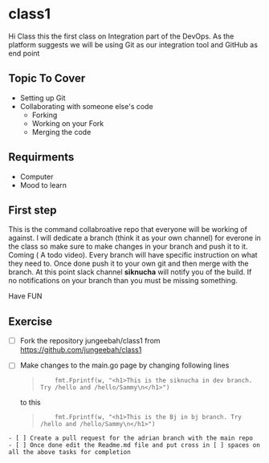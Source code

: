 # class1

Hi Class this the first class on Integration part of the DevOps. As the platform suggests we will be using Git as our integration 
tool and GitHub as end point

## Topic To Cover
   - Setting up Git
   - Collaborating with someone else's code
      * Forking
      * Working on your Fork
      * Merging the code
      
      
## Requirments
  - Computer
  - Mood to learn 
  
## First step

This is the command collabroative repo that everyone will be working of against. I will dedicate a branch (think it as your own channel)
for everone in the class so make sure to make changes in your branch and push it to it. Coming ( A todo video). Every branch will have 
specific instruction on what they need to. Once done push it to your own git and then merge with the branch. At this point slack channel
**siknucha** will notify you of the build. If no notifications on your branch than you must be missing something.

Have FUN

## Exercise

   - [ ] Fork the repository jungeebah/class1 from https://github.com/jungeebah/class1
   - [ ] Make changes to the main.go page by changing following lines
            
       >   ``` 
       >       fmt.Fprintf(w, "<h1>This is the siknucha in dev branch. Try /hello and /hello/Sammy\n</h1>")
       >   ```
       to this
       >   ``` 
       >       fmt.Fprintf(w, "<h1>This is the Bj in bj branch. Try /hello and /hello/Sammy\n</h1>")
       >   ```
      
    - [ ] Create a pull request for the adrian branch with the main repo
    - [ ] Once done edit the Readme.md file and put cross in [ ] spaces on all the above tasks for completion
